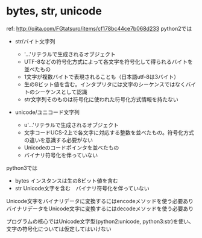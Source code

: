# bytes, str, unicode
ref:
 http://qiita.com/FGtatsuro/items/cf178bc44ce7b068d233
python2では
* str/バイト文字列
  - '...'リテラルで生成されるオブジェクト
  - UTF-8などの符号化方式によって各文字を符号化して得られるバイトを並べたもの
  - 1文字が複数バイトで表現されることも（日本語utf-8は3バイト）
  - 生の8ビット値を含む。インタプリタには文字のシーケンスではなくバイトのシーケンスとして認識
  - str文字列そのものは符号化に使われた符号化方式情報を持たない
  
* unicode/ユニコード文字列
  - u'...'リテラルで生成されるオブジェクト
  - 文字コードUCS-2上で各文字に対応する整数を並べたもの。符号化方式の違いを意識する必要がない
  - Unicodeのコードポインタを並べたもの
  - バイナリ符号化を伴っていない

python3では
- bytes インスタンスは生の8ビット値を含む
- str Unicode文字を含む　バイナリ符号化を伴っていない

Unicode文字をバイナリデータに変換するにはencodeメソッドを使う必要あり
バイナリデータをUnicode文字に変換するにはdecodeメソッドを使う必要あり

プログラムの核心ではUnicode文字型(python2:unicode, python3:str)を使い、
文字の符号化については仮定してはいけない
